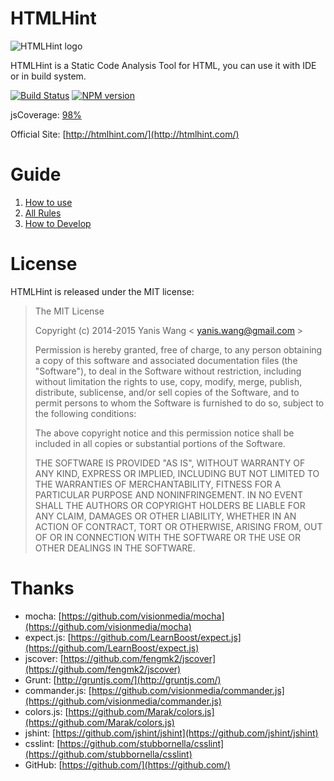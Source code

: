 HTMLHint
=======================

![HTMLHint logo](https://raw.github.com/yaniswang/HTMLHint/master/logo.png)

HTMLHint is a Static Code Analysis Tool for HTML, you can use it with IDE or in build system.

[![Build Status](https://travis-ci.org/yaniswang/HTMLHint.png?branch=master)](https://travis-ci.org/yaniswang/HTMLHint) [![NPM version](https://badge.fury.io/js/htmlhint.png)](http://badge.fury.io/js/htmlhint)

jsCoverage: [98%](http://htmlhint.com/coverage.html)

Official Site: [http://htmlhint.com/](http://htmlhint.com/)

Guide
=======================

1. [How to use](https://github.com/yaniswang/HTMLHint/wiki/Usage)
2. [All Rules](https://github.com/yaniswang/HTMLHint/wiki/Rules)
2. [How to Develop](https://github.com/yaniswang/HTMLHint/wiki/Developer-guide)

License
================

HTMLHint is released under the MIT license:

> The MIT License
>
> Copyright (c) 2014-2015 Yanis Wang \< yanis.wang@gmail.com \>
>
> Permission is hereby granted, free of charge, to any person obtaining a copy
> of this software and associated documentation files (the "Software"), to deal
> in the Software without restriction, including without limitation the rights
> to use, copy, modify, merge, publish, distribute, sublicense, and/or sell
> copies of the Software, and to permit persons to whom the Software is
> furnished to do so, subject to the following conditions:
>
> The above copyright notice and this permission notice shall be included in
> all copies or substantial portions of the Software.
>
> THE SOFTWARE IS PROVIDED "AS IS", WITHOUT WARRANTY OF ANY KIND, EXPRESS OR
> IMPLIED, INCLUDING BUT NOT LIMITED TO THE WARRANTIES OF MERCHANTABILITY,
> FITNESS FOR A PARTICULAR PURPOSE AND NONINFRINGEMENT. IN NO EVENT SHALL THE
> AUTHORS OR COPYRIGHT HOLDERS BE LIABLE FOR ANY CLAIM, DAMAGES OR OTHER
> LIABILITY, WHETHER IN AN ACTION OF CONTRACT, TORT OR OTHERWISE, ARISING FROM,
> OUT OF OR IN CONNECTION WITH THE SOFTWARE OR THE USE OR OTHER DEALINGS IN
> THE SOFTWARE.

Thanks
================

* mocha: [https://github.com/visionmedia/mocha](https://github.com/visionmedia/mocha)
* expect.js: [https://github.com/LearnBoost/expect.js](https://github.com/LearnBoost/expect.js)
* jscover: [https://github.com/fengmk2/jscover](https://github.com/fengmk2/jscover)
* Grunt: [http://gruntjs.com/](http://gruntjs.com/)
* commander.js: [https://github.com/visionmedia/commander.js](https://github.com/visionmedia/commander.js)
* colors.js: [https://github.com/Marak/colors.js](https://github.com/Marak/colors.js)
* jshint: [https://github.com/jshint/jshint](https://github.com/jshint/jshint)
* csslint: [https://github.com/stubbornella/csslint](https://github.com/stubbornella/csslint)
* GitHub: [https://github.com/](https://github.com/)
